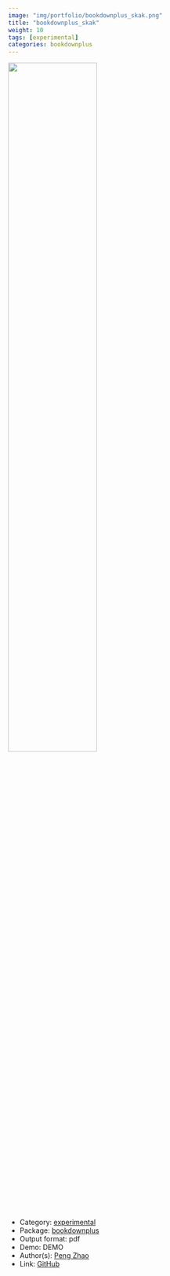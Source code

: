 ```yaml
---
image: "img/portfolio/bookdownplus_skak.png"
title: "bookdownplus_skak"
weight: 10
tags: [experimental]
categories: bookdownplus
---
```




<!--more-->

<p><a href="../../img/portfolio/bookdownplus_skak.png"><img class = "jf-image-shadow" src="../../img/portfolio/bookdownplus_skak.png", width="60%"></a></p>

- Category: [experimental](../../tags/experimental)
- Package: [bookdownplus](bookdownplus)
- Output format: pdf
- Demo: DEMO
- Author(s): [Peng Zhao](https://pzhao.org)
- Link: [GitHub](https://github.com/pzhaonet/bookdownplus)


